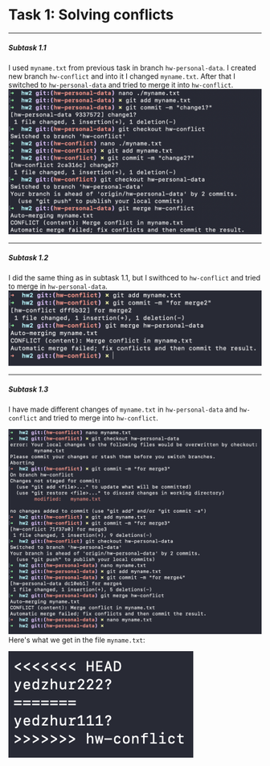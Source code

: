 # Task 1: Solving conflicts

---

##### Subtask 1.1

I used ```myname.txt``` from previous task in branch ```hw-personal-data```. I created new branch ```hw-conflict``` and into it I changed ```myname.txt```. After that I switched to ```hw-personal-data``` and tried to merge it into ```hw-conflict```.
![subtask1.1](https://github.com/yaroslav-dzhur/zoola-academy-homework/blob/yaroslav-dzhur-hw-2/general/3_git2/yaroslav-dzhur/sreenshots/task1.1.png)

---

##### Subtask 1.2

I did the same thing as in subtask 1.1, but I swithced to ```hw-conflict``` and tried to merge in ```hw-personal-data```.
![subtask1.2](https://github.com/yaroslav-dzhur/zoola-academy-homework/blob/yaroslav-dzhur-hw-2/general/3_git2/yaroslav-dzhur/sreenshots/task1.2.png)

---

##### Subtask 1.3

I have made different changes of ```myname.txt``` in ```hw-personal-data``` and ```hw-conflict``` and tried to merge into ```hw-conflict```.


![subtask1.3.1](https://github.com/yaroslav-dzhur/zoola-academy-homework/blob/yaroslav-dzhur-hw-2/general/3_git2/yaroslav-dzhur/sreenshots/task1.3.1.png)
Here's what we get in the file ```myname.txt```:


![subtask1.3.2](https://github.com/yaroslav-dzhur/zoola-academy-homework/blob/yaroslav-dzhur-hw-2/general/3_git2/yaroslav-dzhur/sreenshots/task1.3.2.png)